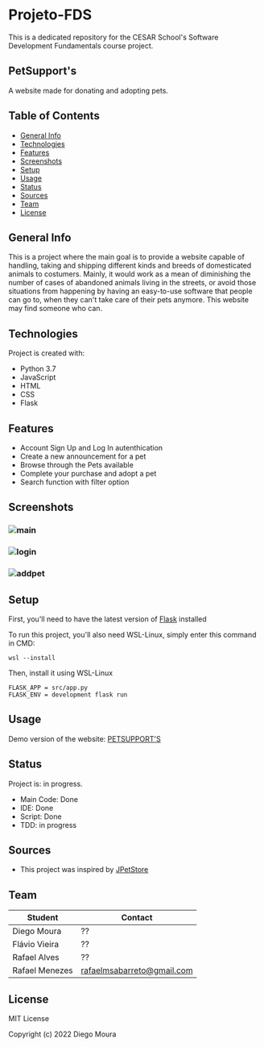 # Projeto-FDS

This is a dedicated repository for the CESAR School's Software Development Fundamentals course project.

## PetSupport's

A website made for donating and adopting pets.

## Table of Contents

- [General Info](#general-info)
- [Technologies](#technologies)
- [Features](#features)
- [Screenshots](#screenshots)
- [Setup](#setup)
- [Usage](#usage)
- [Status](#status)
- [Sources](#sources)
- [Team](#team)
- [License](#license)

## General Info

This is a project where the main goal is to provide a website capable of handling, taking and shipping different kinds and breeds of domesticated animals to costumers. Mainly, it would work as a mean of diminishing the number of cases of abandoned animals living in the streets, or avoid those situations from happening by having an easy-to-use software that people can go to, when they can't take care of their pets anymore. This website may find someone who can.

## Technologies

Project is created with:

- Python 3.7
- JavaScript
- HTML
- CSS
- Flask

## Features

- Account Sign Up and Log In autenthication
- Create a new announcement for a pet
- Browse through the Pets available
- Complete your purchase and adopt a pet
- Search function with filter option

## Screenshots

### ![main](https://i.imgur.com/Y1NQAuO.png)

### ![login](https://i.imgur.com/hn6VOya.png)

### ![addpet](https://i.imgur.com/lYch24C.png)

## Setup

First, you'll need to have the latest version of [Flask](https://flask.palletsprojects.com/en/2.1.x/installation/) installed

To run this project, you'll also need WSL-Linux, simply enter this command in CMD:

```
wsl --install
```

Then, install it using WSL-Linux

```
FLASK_APP = src/app.py
FLASK_ENV = development flask run
```

## Usage

Demo version of the website: [PETSUPPORT'S](https://petsupports.herokuapp.com/)

## Status

Project is: in progress.

- Main Code: Done
- IDE: Done
- Script: Done
- TDD: in progress

## Sources

- This project was inspired by [JPetStore](https://petstore.octoperf.com/actions/Catalog.action)

## Team

| Student        | Contact                    |
| -------------- | -------------------------- |
| Diego Moura    | ??                         |
| Flávio Vieira  | ??                         |
| Rafael Alves   | ??                         |
| Rafael Menezes | rafaelmsabarreto@gmail.com |

## License

MIT License

Copyright (c) 2022 Diego Moura
